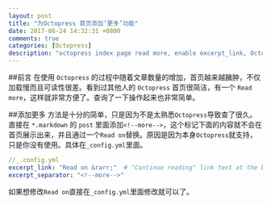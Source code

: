 ```yaml
---
layout: post
title: "为Octopress 首页添加‘更多’功能"
date: 2017-06-24 14:32:31 +0800
comments: true
categories: [Octopress]
description: "octopress index page read more, enable excerpt_link, Octopress 首页 更多，Octopress 首页简介，Octopress 首页文章描述，Octopress 首页显示文章简介，Octopress home display article description"
---
```

##前言
在使用 `Octopress` 的过程中随着文章数量的增加，首页越来越臃肿，不仅加载慢而且可读性很差。看到过其他人的 `Octopress` 首页很简洁，有一个 `Read more`，这样就非常方便了。查询了一下操作起来也非常简单。

##添加更多
方法是十分的简单，只是因为不是太熟悉`Octopress`导致查了很久。直接在 `*.markdown` 的 `post` 里面添加`<!--more-->`，这个标记下面的内容就不会在首页展示出来，并且通过一个`Read on`替换。原因是因为本身`Octopress`就支持，只是你没有使用。具体在`_config.yml`里面。
```yml
//_.config.yml
excerpt_link: "Read on &rarr;"  # "Continue reading" link text at the bottom of excerpted articles
excerpt_separator: "<!--more-->"
```
如果想修改`Read on`直接在`_config.yml`里面修改就可以了。
